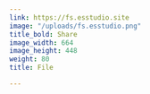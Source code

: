 ```yaml
---
link: https://fs.esstudio.site
image: "/uploads/fs.esstudio.png"
title_bold: Share
image_width: 664
image_height: 448
weight: 80
title: File

---
```

